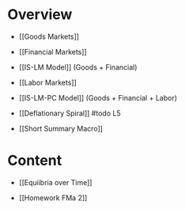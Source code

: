 # Overview
- [[Goods Markets]]
- [[Financial Markets]]
- [[IS-LM Model]] (Goods + Financial)
- [[Labor Markets]]
- [[IS-LM-PC Model]] (Goods + Financial + Labor)
- [[Deflationary Spiral]] #todo L5

- [[Short Summary Macro]]
# Content
- [[Equiibria over Time]]

- [[Homework FMa 2]]